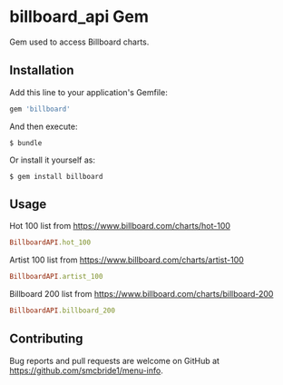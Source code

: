 # billboard_api Gem
Gem used to access Billboard charts.

## Installation

Add this line to your application's Gemfile:

```ruby
gem 'billboard'
```

And then execute:

    $ bundle

Or install it yourself as:

    $ gem install billboard

## Usage

Hot 100 list from https://www.billboard.com/charts/hot-100
```ruby
BillboardAPI.hot_100
```

Artist 100 list from https://www.billboard.com/charts/artist-100
```ruby
BillboardAPI.artist_100
```

Billboard 200 list from https://www.billboard.com/charts/billboard-200
```ruby
BillboardAPI.billboard_200
```

## Contributing

Bug reports and pull requests are welcome on GitHub at https://github.com/smcbride1/menu-info.
